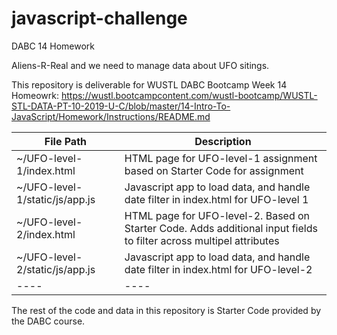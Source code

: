 # javascript-challenge
DABC 14 Homework

Aliens-R-Real and we need to manage data about UFO sitings.   

This repository is deliverable for WUSTL DABC Bootcamp Week 14 Homeowrk: 
https://wustl.bootcampcontent.com/wustl-bootcamp/WUSTL-STL-DATA-PT-10-2019-U-C/blob/master/14-Intro-To-JavaScript/Homework/Instructions/README.md 

| File Path | Description |
|---|---|
| ~/UFO-level-1/index.html | HTML page for UFO-level-1 assignment based on Starter Code for assignment|
| ~/UFO-level-1/static/js/app.js | Javascript app to load data, and handle date filter in index.html for UFO-level 1 |
|~/UFO-level-2/index.html | HTML page for UFO-level-2.  Based on Starter Code.  Adds additional input fields to filter across multipel attributes |
| ~/UFO-level-2/static/js/app.js | Javascript app to load data, and handle date filter in index.html for UFO-level-2 |
|----|----|

The rest of the code and data in this repository is Starter Code provided by the DABC course.
